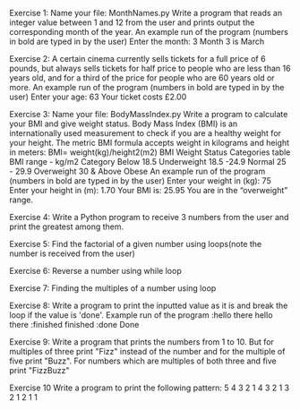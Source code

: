 Exercise 1: Name your file: MonthNames.py Write a program that reads an integer value between 1 and 12 from the user and prints output the corresponding month of the year.
An example run of the program (numbers in bold are typed in by the user) Enter the month: 3 Month 3 is March

 Exercise 2: A certain cinema currently sells tickets for a full price of 6 pounds, but always sells tickets for half price to people who are less than 16 years old, and for a third of the price for people who are 60 years old or more.
 An example run of the program (numbers in bold are typed in by the user) Enter your age: 63 Your ticket costs £2.00

 Exercise 3: Name your file: BodyMassIndex.py Write a program to calculate your BMI and give weight status.
 Body Mass Index (BMI) is an internationally used measurement to check if you are a healthy weight for your height.
 The metric BMI formula accepts weight in kilograms and height in meters:
 BMI= weight(kg)/height2(m2) BMI Weight Status Categories table BMI range - kg/m2 Category Below 18.5 Underweight 18.5 -24.9 Normal 25 - 29.9 Overweight 30 & Above Obese
 An example run of the program (numbers in bold are typed in by the user) Enter your weight in (kg): 75 Enter your height in (m): 1.70 Your BMI is: 25.95 You are in the “overweight” range. 

 Exercise 4: Write a Python program to receive 3 numbers from the user and print the greatest among them.

 Exercise 5: Find the factorial of a given number using loops(note the number is received from the user)

 Exercise 6: Reverse a number using while loop 

 Exercise 7: Finding the multiples of a number using loop

 Exercise 8: Write a program to print the inputted value as it is and break the loop if the value is 'done'. Example run of the program :hello there hello there :finished finished :done Done 

 Exercise 9: Write a program that prints the numbers from 1 to 10. But for multiples of three print "Fizz" instead of the number and for the multiple of five print "Buzz".
 For numbers which are multiples of both three and five print "FizzBuzz"

 Exercise 10 Write a program to print the following pattern:
 5 4 3 2 1
 4 3 2 1 
 3 2 1
 2 1 
 1
 
